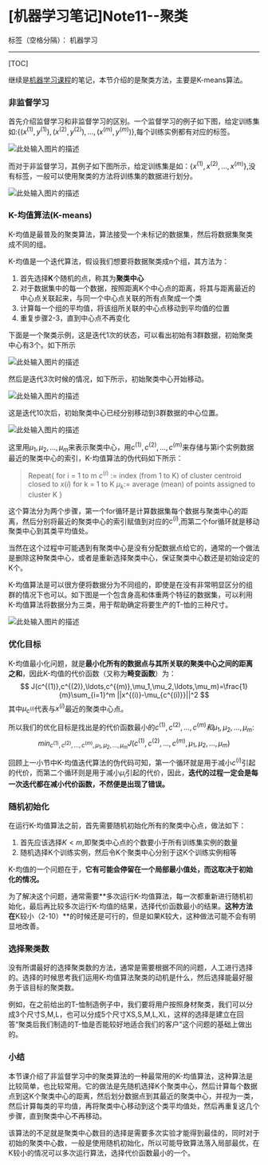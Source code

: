 ﻿# [机器学习笔记]Note11--聚类

标签（空格分隔）： 机器学习

---
[TOC]

继续是[机器学习课程](https://www.coursera.org/learn/machine-learning)的笔记，本节介绍的是聚类方法，主要是K-means算法。

### 非监督学习
  首先介绍监督学习和非监督学习的区别。一个监督学习的例子如下图，给定训练集如:$\{ (x^{(1)},y^{(1)}),(x^{(2)},y^{(2)}),\ldots,(x^{(m)},y^{(m)})\}$,每个训练实例都有对应的标签。

![此处输入图片的描述][1]

而对于非监督学习，其例子如下图所示，给定训练集是如：$\{ x^{(1)},x^{(2)},\ldots,x^{(m)}\}$,没有标签，一般可以使用聚类的方法将训练集的数据进行划分。

![此处输入图片的描述][2]

### K-均值算法(K-means)
  K-均值是最普及的聚类算法，算法接受一个未标记的数据集，然后将数据集聚类成不同的组。
  
  K-均值是一个迭代算法，假设我们想要将数据聚类成n个组，其方法为：

1. 首先选择**K**个随机的点，称其为**聚类中心**
2. 对于数据集中的每一个数据，按照距离K个中心点的距离，将其与距离最近的中心点关联起来，与同一个中心点关联的所有点聚成一个类
3. 计算每一个组的平均值，将该组所关联的中心点移动到平均值的位置
4. 重复步骤2-3，直到中心点不再变化

下面是一个聚类示例，这是迭代1次的状态，可以看出初始有3群数据，初始聚类中心有3个。如下所示

![此处输入图片的描述][3]

然后是迭代3次时候的情况，如下所示，初始聚类中心开始移动。

![此处输入图片的描述][4]

这是迭代10次后，初始聚类中心已经分别移动到3群数据的中心位置。

![此处输入图片的描述][5]

这里用$\mu_1,\mu_2,\ldots,\mu_m$来表示聚类中心，用$c^{(1)},c^{(2)},\ldots,c^{(m)}$来存储与第i个实例数据最近的聚类中心的索引，K-均值算法的伪代码如下所示：
>  Repeat{
    for i = 1 to m
        $c^{(i)}$ := index (from 1 to K) of cluster centroid closed to $x{(i)}$
    for k = 1 to K
        $\mu_k$:= average (mean) of points assigned to cluster K
}

这个算法分为两个步骤，第一个for循环是计算数据集每个数据与聚类中心的距离，然后分别将最近的聚类中心的索引赋值到对应的$c^{(i)}$,而第二个for循环就是移动聚类中心到其类平均值处。

当然在这个过程中可能遇到有聚类中心是没有分配数据点给它的，通常的一个做法是删除这种聚类中心，或者是重新选择聚类中心，保证聚类中心数还是初始设定的K个。

K-均值算法是可以很方便将数据分为不同组的，即使是在没有非常明显区分的组群的情况下也可以。如下图是一个包含身高和体重两个特征的数据集，可以利用K-均值算法将数据分为三类，用于帮助确定将要生产的T-恤的三种尺寸。

![此处输入图片的描述][6]

### 优化目标
  K-均值最小化问题，就是**最小化所有的数据点与其所关联的聚类中心之间的距离之和**，因此K-均值的代价函数（又称为**畸变函数**）为：
$$
J(c^{(1)},c^{(2)},\ldots,c^{(m)},\mu_1,\mu_2,\ldots,\mu_m)=\frac{1}{m}\sum_{i=1}^m ||x^{(i)}-\mu_{c^{(i)}}||^2
$$
其中$\mu_{c^{(i)}}$代表与$x^{(i)}$最近的聚类中心点。

所以我们的优化目标是找出是的代价函数最小的$c^{(1)},c^{(2)},\ldots,c^{(m)}和\mu_1,\mu_2,\ldots,\mu_m$:
$$
min_{c^{(1)},c^{(2)},\ldots,c^{(m)}, \mu_1,\mu_2,\ldots,\mu_m}J(c^{(1)},c^{(2)},\ldots,c^{(m)},\mu_1,\mu_2,\ldots,\mu_m)
$$

回顾上一小节中K-均值迭代算法的伪代码可知，第一个循环就是用于减小$c^{(i)}$引起的代价，而第二个循环则是用于减小$\mu_i$引起的代价，因此，**迭代的过程一定会是每一次迭代都在减小代价函数，不然便是出现了错误。**

### 随机初始化
  在运行K-均值算法之前，首先需要随机初始化所有的聚类中心点，做法如下：
  
1. 首先应该选择$K \lt m$,即聚类中心点的个数要小于所有训练集实例的数量
2. 随机选择K个训练实例，然后令K个聚类中心分别于这K个训练实例相等

K-均值的一个问题在于，**它有可能会停留在一个局部最小值处，而这取决于初始化的情况。**

为了解决这个问题，通常需要**多次运行K-均值算法，每一次都重新进行随机初始化，最后再比较多次运行K-均值的结果，选择代价函数最小的结果。**这种方法在**K较小（2-10）**的时候还是可行的，但是如果K较大，这种做法可能不会有明显地改善。

### 选择聚类数
  没有所谓最好的选择聚类数的方法，通常是需要根据不同的问题，人工进行选择的。选择的时候思考我们运用K-均值算法聚类的动机是什么，然后选择能最好服务于该目标的聚类数。
  
  例如，在之前给出的T-恤制造例子中，我们要将用户按照身材聚类，我们可以分成3个尺寸S,M,L，也可以分成5个尺寸XS,S,M,L,XL，这样的选择是建立在回答“聚类后我们制造的T-恤是否能较好地适合我们的客户”这个问题的基础上做出的。
  
### 小结
  本节课介绍了非监督学习中的聚类算法的一种最常用的K-均值算法，这种算法是比较简单，也比较常用。它的做法是先随机选择K个聚类中心，然后计算每个数据点到这K个聚类中心的距离，然后划分数据点到其最近的聚类中心，并视为一类，然后计算每类的平均值，再将聚类中心移动到这个类平均值处，然后再重复这几个步骤，直到聚类中心不再移动。
  
  该算法的不足就是聚类中心数目的选择是需要多次实验才能得到最佳的，同时对于初始的聚类中心数，一般是使用随机初始化，所以可能导致算法落入局部最优，在K较小的情况可以多次运行算法，选择代价函数最小的一个。
  
  


  [1]: http://img.blog.csdn.net/20160722150827407
  [2]: http://img.blog.csdn.net/20160722150959249
  [3]: http://img.blog.csdn.net/20160722152514195
  [4]: http://img.blog.csdn.net/20160722152624849
  [5]: http://img.blog.csdn.net/20160722152741507
  [6]: http://img.blog.csdn.net/20160722154226042